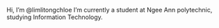 Hi, I’m @limlitongchloe
I’m currently a student at Ngee Ann polytechnic, studying Information Technology.

